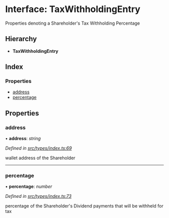# Interface: TaxWithholdingEntry

Properties denoting a Shareholder's Tax Withholding Percentage

## Hierarchy

* **TaxWithholdingEntry**

## Index

### Properties

* [address](_types_index_.taxwithholdingentry.md#address)
* [percentage](_types_index_.taxwithholdingentry.md#percentage)

## Properties

###  address

• **address**: *string*

*Defined in [src/types/index.ts:69](https://github.com/PolymathNetwork/polymath-sdk/blob/fb8c7c9/src/types/index.ts#L69)*

wallet address of the Shareholder

___

###  percentage

• **percentage**: *number*

*Defined in [src/types/index.ts:73](https://github.com/PolymathNetwork/polymath-sdk/blob/fb8c7c9/src/types/index.ts#L73)*

percentage of the Shareholder's Dividend payments that will be withheld for tax
